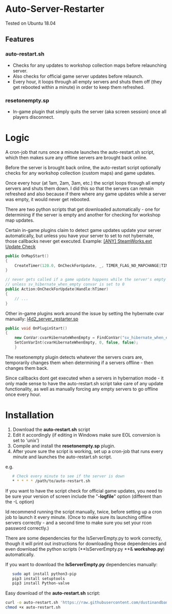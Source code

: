 # Auto-Server-Restarter
Tested on Ubuntu 18.04

## Features
### auto-restart.sh
- Checks for any updates to workshop collection maps before relaunching server.
- Also checks for official game server updates before relaunch.
- Every hour, it loops through all empty servers and shuts them off (they get rebooted within a minute) in order to keep them refreshed.

### resetonempty.sp
- In-game plugin that simply quits the server (aka screen session) once all players disconnect.

# Logic
A cron-job that runs once a minute launches the auto-restart.sh script, which then makes sure any offline servers are brought back online.

Before the server is brought back online, the auto-restart script optionally checks for any workshop collection (custom maps) and game updates.

Once every hour (at 1am, 2am, 3am, etc.) the script loops through all empty servers and shuts them down. I did this so that the servers can remain refreshed and also because if there where any game updates while a server was empty, it would never get rebooted.

There are two python scripts that get downloaded automatically - one for determining if the server is empty and another for checking for workshop map updates.

Certain in-game plugins claim to detect game updates update your server automatically, but unless you have your server to set to not hybernate, those callbacks never get executed.
Example:
[[ANY] SteamWorks.ext Update Check](https://forums.alliedmods.net/showthread.php?t=269826 "[ANY] SteamWorks.ext Update Check")
```c++
public OnMapStart()
{
    CreateTimer(120.0, OnCheckForUpdate, _, TIMER_FLAG_NO_MAPCHANGE|TIMER_REPEAT);
}  

// never gets called if a game update happens while the server's empty
// unless sv_hibernate_when_empty convar is set to 0
public Action:OnCheckForUpdate(Handle:hTimer)
{
	// ...
}
```

Other in-game plugins work around the issue by setting the hybernate cvar manually:
[l4d2_server_restarter.sp](https://github.com/LuckyServ/sourcemod-plugins/blob/master/source/l4d2_server_restarter.sp "l4d2_server_restarter.sp")
```c++
public void OnPluginStart()
{
	new ConVar:cvarHibernateWhenEmpty = FindConVar("sv_hibernate_when_empty");
	SetConVarInt(cvarHibernateWhenEmpty, 0, false, false);
	}
```

The resetonempty plugin detects whatever the servers cvars are, temporarily changes them when determining if a servers offline - then changes them back.

Since callbacks dont get executed when a servers in hybernation mode - it only made sense to have the auto-restart.sh script take care of any update functionality, as well as manually forcing any empty servers to go offline once every hour.

# Installation
1. Download the **auto-restart.sh** script
2. Edit it accordingly (if editing in Windows make sure EOL conversion is set to 'unix')
3. Compile and install the **resetonempty.sp** plugin.
4. After youre sure the script is working, set up a cron-job that runs every minute and launches the auto-restart.sh script.

e.g.
 ```sh
	# Check every minute to see if the server is down
    * * * * * /path/to/auto-restart.sh
```

If you want to have the script check for official game updates, you need to be sure your version of screen include the "**-logfile**" option (different than the -L option)

Id recommend running the script manually, twice, before setting up a cron job to launch it every minute. (Once to make sure its launching offline servers correctly - and a second time to make sure you set your rcon password correctly.)

There are some dependencies for the IsServerEmpty.py to work correctly, though it will print out instructions for downloading those dependencies and even download the python scripts (**IsServerEmpty.py **& **workshop.py**) automatically.

If you want to download the **IsServerEmpty.py** dependencies manually:

 ```sh
    sudo apt install python3-pip
    pip3 install setuptools
    pip3 install Python-valve
```

Easy download of the **auto-restart.sh** script:
 ```sh
curl -o auto-restart.sh 'https://raw.githubusercontent.com/dustinandband/Auto-Server-Restarter/master/sh%20and%20python%20scripts/auto-restart.sh'
chmod +x auto-restart.sh
```
